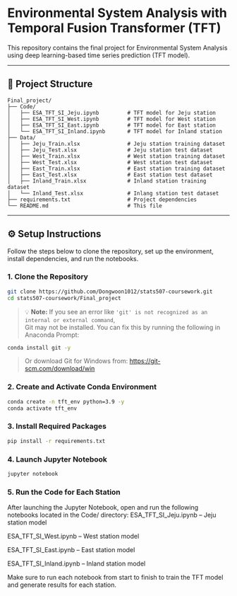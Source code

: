 # Environmental System Analysis with Temporal Fusion Transformer (TFT)
This repository contains the final project for Environmental System Analysis using deep learning-based time series prediction (TFT model).

---

## 📁 Project Structure

```
Final_project/
├── Code/
│   ├── ESA_TFT_SI_Jeju.ipynb         # TFT model for Jeju station
│   ├── ESA_TFT_SI_West.ipynb         # TFT model for West station
│   ├── ESA_TFT_SI_East.ipynb         # TFT model for East station
│   └── ESA_TFT_SI_Inland.ipynb       # TFT model for Inland station
├── Data/
│   ├── Jeju_Train.xlsx               # Jeju station training dataset
│   ├── Jeju_Test.xlsx                # Jeju station test dataset
│   ├── West_Train.xlsx               # West station training dataset
│   ├── West_Test.xlsx                # West station test dataset
│   ├── East_Train.xlsx               # East station training dataset
│   ├── East_Test.xlsx                # East station test dataset
│   ├── Inland_Train.xlsx             # Inland station training dataset
│   └── Inland_Test.xlsx              # Inlang station test dataset
├── requirements.txt                  # Project dependencies
└── README.md                         # This file
```

---

## ⚙️ Setup Instructions

Follow the steps below to clone the repository, set up the environment, install dependencies, and run the notebooks.

### 1. Clone the Repository

```bash
git clone https://github.com/Dongwoon1012/stats507-coursework.git
cd stats507-coursework/Final_project
```
> 💡 **Note:** If you see an error like `'git' is not recognized as an internal or external command`,  
> Git may not be installed. You can fix this by running the following in Anaconda Prompt:

```bash
conda install git -y
```
> Or download Git for Windows from: https://git-scm.com/download/win


### 2. Create and Activate Conda Environment

```bash
conda create -n tft_env python=3.9 -y
conda activate tft_env
```

### 3. Install Required Packages

```bash
pip install -r requirements.txt
```

### 4. Launch Jupyter Notebook

```bash
jupyter notebook
```

### 5. Run the Code for Each Station
After launching the Jupyter Notebook, open and run the following notebooks located in the Code/ directory:
ESA_TFT_SI_Jeju.ipynb – Jeju station model

ESA_TFT_SI_West.ipynb – West station model

ESA_TFT_SI_East.ipynb – East station model

ESA_TFT_SI_Inland.ipynb – Inland station model

Make sure to run each notebook from start to finish to train the TFT model and generate results for each station.
